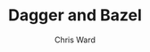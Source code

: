 ---
title: 'Dagger and Bazel'
publishDate: 2025-02-24T00:00:00.000Z
author: Chris Ward
publication_url: 'https://blog.aspect.build/dagger-and-bazel'
categories:
  - writing
tags:
  - Dagger
  - Bazel
  - Build tools
image: /src/assets/images/articles/a2ffeebf-7260-4aaa-a3ae-9757b732722a.png
summary: >-
  For those of you in the Bazel ecosystem, when you hear "Dagger", you probably think of the dependency injection framework for Java, Kotlin, and Android. And for good reason. Dependencies are frequently part of a build process. But there's another Dagger in the wild, a tool and platform for ephemerally building and testing multi-language projects. Sound familiar?
  
  In this post, I look at what (the new) Dagger is, how it works, and how it compares to Bazel.
---